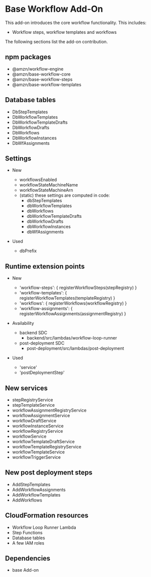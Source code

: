 # Base Workflow Add-On

This add-on introduces the core workflow functionality. This includes:
-  Workflow steps, workflow templates and workflows

The following sections list the add-on contribution.

## npm packages

- @amzn/workflow-engine
- @amzn/base-workflow-core
- @amzn/base-workflow-steps
- @amzn/base-workflow-templates

## Database tables

- DbStepTemplates
- DbWorkflowTemplates
- DbWorkflowTemplateDrafts
- DbWorkflowDrafts
- DbWorkflows
- DbWorkflowInstances
- DbWfAssignments

## Settings
- New
  - workflowsEnabled
  - workflowStateMachineName
  - workflowStateMachineArn
  - (static) these settings are computed in code:
    - dbStepTemplates
    - dbWorkflowTemplates
    - dbWorkflows
    - dbWorkflowTemplateDrafts
    - dbWorkflowDrafts
    - dbWorkflowInstances
    - dbWfAssignments

- Used
  - dbPrefix

## Runtime extension points
- New
  - 'workflow-steps': { registerWorkflowSteps(stepRegistry) }
  - 'workflow-templates': { registerWorkflowTemplates(templateRegistry) }
  - 'workflows': { registerWorkflows(workflowRegistry) }
  - 'workflow-assignments': { registerWorkflowAssignments(assignmentRegistry) }

- Availability
  - backend SDC
    - backend/src/lambdas/workflow-loop-runner
  - post-deployment SDC
    - post-deployment/src/lambdas/post-deployment

- Used
  - 'service'
  - 'postDeploymentStep'

## New services
- stepRegistryService
- stepTemplateService
- workflowAssignmentRegistryService
- workflowAssignmentService
- workflowDraftService
- workflowInstanceService
- workflowRegistryService
- workflowService
- workflowTemplateDraftService
- workflowTemplateRegistryService
- workflowTemplateService
- workflowTriggerService

## New post deployment steps
- AddStepTemplates
- AddWorkflowAssignments
- AddWorkflowTemplates
- AddWorkflows

## CloudFormation resources
- Workflow Loop Runner Lambda
- Step Functions
- Database tables
- A few IAM roles

## Dependencies
- base Add-on

